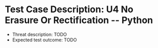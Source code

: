 # Test Case Description: U4 No Erasure Or Rectification -- Python
- Threat description: TODO
- Expected test outcome: TODO
  